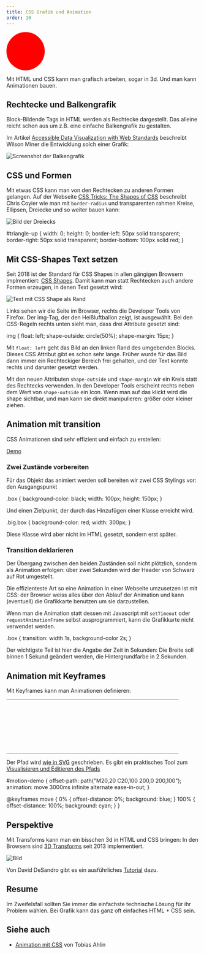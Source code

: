 ```yaml
---
title: CSS Grafik und Animation
order: 10
---
```


<div style="width: 100px; height: 100px; background: red; -moz-border-radius: 50px; -webkit-border-radius: 50px; border-radius: 50px; color: red; margin: 10px 0px"></div>

Mit HTML und CSS kann man grafisch arbeiten, sogar in 3d. Und man kann Animationen bauen.

## Rechtecke und Balkengrafik

Block-Bildende Tags in HTML werden als Rechtecke dargestellt. Das
alleine reicht schon aus um z.B. eine einfache Balkengrafik zu gestalten.

Im Artikel [Accessible Data Visualization with Web Standards](http://alistapart.com/article/accessibledatavisualization)
beschreibt Wilson Miner die Entwicklung solch einer Grafik:

![Screenshot der Balkengrafik](/images/grafik/balken.png)


## CSS und Formen

Mit etwas CSS kann man von den Rechtecken zu anderen Formen gelangen.
Auf der Webseite [CSS Tricks: The Shapes of CSS](https://css-tricks.com/examples/ShapesOfCSS/) beschreibt
Chris Coyier wie man mit `border-radius` und transparenten rahmen
Kreise, Ellipsen, Dreiecke und so weiter bauen kann:

![Bild der Dreiecks](/images/grafik/dreieck.png)

<css>
#triangle-up {
   width: 0; height: 0;
   border-left: 50px solid transparent;
   border-right: 50px solid transparent;
   border-bottom: 100px solid red;
}
</css>


## Mit CSS-Shapes Text setzen

Seit 2018 ist der Standard für CSS Shapes in allen gängigen Browsern implmentiert:
[CSS Shapes](https://www.w3.org/TR/css-shapes/).  Damit kann man statt Rechtecken
auch andere Formen erzeugen, in denen Text gesetzt wird:

![Text mit CSS Shape als Rand](/images/grafik/css-shape.png)

Links sehen wir die Seite im Browser, rechts die Developer Tools von Firefox.
Der img-Tag, der den Heißluftballon zeigt, ist ausgewählt.
Bei den CSS-Regeln rechts unten sieht man, dass drei Attribute gesetzt sind:


<css>
img {
 float: left;
  shape-outside: circle(50%);
  shape-margin: 15px;
}
</css>

Mit `float: left` geht das Bild an den linken Rand des umgebenden Blocks. Dieses CSS Attribut
gibt es schon sehr lange. Früher wurde für das Bild dann immer ein Rechteckiger Bereich frei
gehalten, und der Text konnte rechts und darunter gesetzt werden.

Mit den neuen Attributen `shape-outside` und `shape-margin` wir ein Kreis statt des
Rechtecks verwenden.  In den Developer Tools erscheint rechts neben dem Wert von  `shape-outside`  ein
Icon.  Wenn man auf das klickt wird die shape sichtbar, und man kann sie direkt manipulieren: größer oder
kleiner ziehen.


## Animation mit transition

CSS Animationen sind sehr effizient und einfach zu erstellen:

[Demo](/images/grafik/transition-demo.html)


### Zwei Zustände vorbereiten

Für das Objekt das animiert werden soll bereiten
wir zwei CSS Stylings vor: den Ausgangspunkt

<css>
  .box {
    background-color: black;
    width: 100px;
    height: 150px;
  }
</css>

Und einen Zielpunkt, der durch das Hinzufügen einer Klasse
erreicht wird.

<css>
  .big.box {
    background-color: red;
    width: 300px;
  }
</css>

Diese Klasse wird aber nicht im HTML gesetzt,
sondern erst später.

### Transition deklarieren

Der Übergang zwischen den beiden Zuständen soll nicht plötzlich, sondern
als Animation erfolgen: über zwei Sekunden wird der Header von Schwarz auf
Rot umgestellt.

Die effizienteste Art so eine Animation in einer Webseite umzusetzen ist
mit CSS: der Browser weiss alles über den Ablauf der Animation und kann
(eventuell) die Grafikkarte benutzen um sie darzustellen.

Wenn man die Animation statt dessen mit Javascript mit `setTimeout`
oder `requestAnimationFrame` selbst ausprogrammiert, kann die Grafikkarte nicht verwendet werden.

<css>
.box {
      transition: width 1s, background-color 2s;
}
</css>

Der wichtigste Teil ist hier die Angabe der Zeit in Sekunden:
Die Breite soll binnen 1 Sekund geändert werden, die Hintergrundfarbe in 2 Sekunden.


## Animation mit Keyframes


Mit Keyframes kann man Animationen definieren:

<div id="motion-demo-space">
<div id="motion-demo"></div>
</div>
<style>
#motion-demo-space {
   width: 450px;
   height: 140px;
   margin: 10px 0;
   border-top: 1px gray solid;
   border-bottom: 1px gray solid;
}
#motion-demo {
  offset-path: path("M40,40 C50,100 400,0 400,100");
  animation: move 3000ms infinite alternate ease-in-out;
  width: 50px;
  height: 40px;
}

@keyframes move {
  0% {
    offset-distance: 0%;
    background: blue;
  }
  100% {
    offset-distance: 100%;
    background: cyan;
  }
}
</style>

Der Pfad wird [wie in SVG](/grafik/svg/#slide-6) geschrieben. Es gibt ein
praktisches Tool zum [Visualisieren und Editieren des Pfads](https://svg-path-visualizer.netlify.app/#M20%2C20%20C20%2C100%20200%2C0%20200%2C100)

<css>
#motion-demo {
  offset-path: path("M20,20 C20,100 200,0 200,100");
  animation: move 3000ms infinite alternate ease-in-out;
}

@keyframes move {
  0% {
    offset-distance: 0%;
    background: blue;
  }
  100% {
    offset-distance: 100%;
    background: cyan;
  }
}
</css>


## Perspektive

Mit Transforms kann man ein bisschen 3d in HTML und CSS bringen:
In den Browsern sind [3D Transforms](http://caniuse.com/#search=perspective)
seit 2013 implementiert.

![Bild](/images/weather-app-transition.jpg)

Von David DeSandro gibt es ein ausführliches [Tutorial](http://desandro.github.io/3dtransforms/) dazu.

## Resume

Im Zweifelsfall sollten Sie immer die einfachste technische Lösung
für ihr Problem wählen. Bei Grafik kann das ganz oft einfaches HTML + CSS sein.

## Siehe auch

* [Animation mit CSS](https://tobiasahlin.com/moving-letters/ ) von Tobias Ahlin
